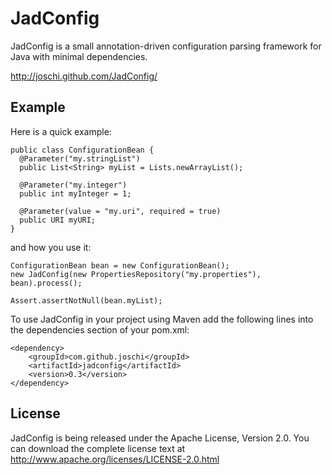 JadConfig
=========

JadConfig is a small annotation-driven configuration parsing framework for Java with minimal dependencies.

http://joschi.github.com/JadConfig/


Example
-------

Here is a quick example:

    public class ConfigurationBean {
      @Parameter("my.stringList")
      public List<String> myList = Lists.newArrayList();

      @Parameter("my.integer")
      public int myInteger = 1;

      @Parameter(value = "my.uri", required = true)
      public URI myURI;
    }

and how you use it:

    ConfigurationBean bean = new ConfigurationBean();
    new JadConfig(new PropertiesRepository("my.properties"), bean).process();

    Assert.assertNotNull(bean.myList);


To use JadConfig in your project using Maven add the following lines into the dependencies section of your pom.xml:

    <dependency>
        <groupId>com.github.joschi</groupId>
        <artifactId>jadconfig</artifactId>
        <version>0.3</version>
    </dependency>


License
-------
JadConfig is being released under the Apache License, Version 2.0. You can download the complete license text at
http://www.apache.org/licenses/LICENSE-2.0.html
